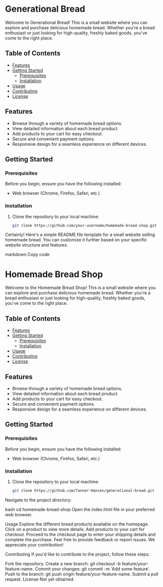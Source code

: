 # Generational Bread

Welcome to Generational Bread! This is a small website where you can explore and purchase delicious homemade bread. Whether you're a bread enthusiast or just looking for high-quality, freshly baked goods, you've come to the right place.

## Table of Contents

- [Features](#features)
- [Getting Started](#getting-started)
  - [Prerequisites](#prerequisites)
  - [Installation](#installation)
- [Usage](#usage)
- [Contributing](#contributing)
- [License](#license)

## Features

- Browse through a variety of homemade bread options.
- View detailed information about each bread product.
- Add products to your cart for easy checkout.
- Secure and convenient payment options.
- Responsive design for a seamless experience on different devices.

## Getting Started

### Prerequisites

Before you begin, ensure you have the following installed:

- Web browser (Chrome, Firefox, Safari, etc.)

### Installation

1. Clone the repository to your local machine:

   ```bash
   git clone https://github.com/your-username/homemade-bread-shop.git


Certainly! Here's a simple README file template for a small website selling homemade bread. You can customize it further based on your specific website structure and features.

markdown
Copy code
# Homemade Bread Shop

Welcome to the Homemade Bread Shop! This is a small website where you can explore and purchase delicious homemade bread. Whether you're a bread enthusiast or just looking for high-quality, freshly baked goods, you've come to the right place.

## Table of Contents

- [Features](#features)
- [Getting Started](#getting-started)
  - [Prerequisites](#prerequisites)
  - [Installation](#installation)
- [Usage](#usage)
- [Contributing](#contributing)
- [License](#license)

## Features

- Browse through a variety of homemade bread options.
- View detailed information about each bread product.
- Add products to your cart for easy checkout.
- Secure and convenient payment options.
- Responsive design for a seamless experience on different devices.

## Getting Started

### Prerequisites

Before you begin, ensure you have the following installed:

- Web browser (Chrome, Firefox, Safari, etc.)

### Installation

1. Clone the repository to your local machine:

   ```bash
   git clone https://github.com/Tanner-Hansen/generational-bread.git
   
Navigate to the project directory:

bash
cd homemade-bread-shop
Open the index.html file in your preferred web browser.

Usage
Explore the different bread products available on the homepage.
Click on a product to view more details.
Add products to your cart for checkout.
Proceed to the checkout page to enter your shipping details and complete the purchase.
Feel free to provide feedback or report issues. We appreciate your contribution!

Contributing
If you'd like to contribute to the project, follow these steps:

Fork the repository.
Create a new branch: git checkout -b feature/your-feature-name.
Commit your changes: git commit -m 'Add some feature'.
Push to the branch: git push origin feature/your-feature-name.
Submit a pull request.
License
Not yet obtained.
